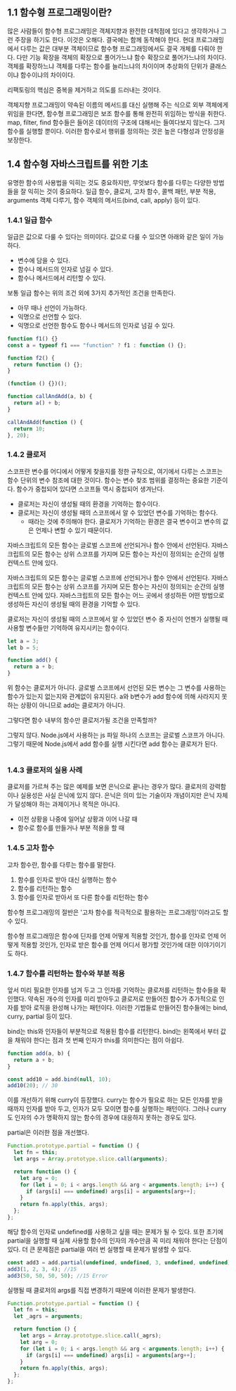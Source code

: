 ## 1.1 함수형 프로그래밍이란?

많은 사람들이 함수형 프로그래밍은 객체지향과 완전한 대척점에 있다고 생각하거나 그런 주장을 하기도 한다. 이것은 오해다. 결국에는 함께 동작해야 한다. 현대 프로그래밍에서 다루는 값은 대부분 객체이므로 함수형 프로그래밍에서도 결국 개체를 다뤄야 한다. 다만 기능 확장을 객체의 확장으로 풀어가느냐 함수 확장으로 풀어가느냐의 차이다. 객체를 확장하느냐 객체를 다루는 함수를 늘리느냐의 차이이며 추상화의 단위가 클래스이냐 함수이냐의 차이이다.

리팩토링의 핵심은 중복을 제거하고 의도를 드러내는 것이다.

객체지향 프로그래밍이 약속된 이름의 메서드를 대신 실행해 주는 식으로 외부 객체에게 위임을 한다면, 함수형 프로그래밍은 보조 함수를 통해 완전히 위임하는 방식을 취한다. map, filter, find 함수들은 들어온 데이터의 구조에 대해서는 들여다보지 않는다. 그저 함수를 실행할 뿐이다. 이러한 함수로서 행위를 정의하는 것은 높은 다형성과 안정성을 보장한다.

## 1.4 함수형 자바스크립트를 위한 기초

유명한 함수의 사용법을 익히는 것도 중요하지만, 무엇보다 함수를 다루는 다양한 방법들을 잘 익히는 것이 중요하다. 일급 함수, 클로저, 고차 함수, 콜백 패턴, 부분 적용, arguments 객체 다루기, 함수 객체의 메서드(bind, call, apply) 등이 있다.

### 1.4.1 일급 함수

일급은 값으로 다룰 수 있다는 의미이다. 값으로 다룰 수 있으면 아래와 같은 일이 가능하다.

- 변수에 담을 수 있다.
- 함수나 메서드의 인자로 넘길 수 있다.
- 함수나 메서드에서 리턴할 수 있다.

보통 일급 함수는 위의 조건 외에 3가지 추가적인 조건을 만족한다.

- 아무 때나 선언이 가능하다.
- 익명으로 선언할 수 있다.
- 익명으로 선언한 함수도 함수나 메서드의 인자로 넘길 수 있다.

```javascript
function f1() {}
const a = typeof f1 === "function" ? f1 : function () {};

function f2() {
  return function () {};
}

(function () {})();

function callAndAdd(a, b) {
  return a() + b;
}

callAndAdd(function () {
  return 10;
}, 20);
```

### 1.4.2 클로저

스코프란 변수를 어디에서 어떻게 찾을지를 정한 규칙으로, 여기에서 다루는 스코프는 함수 단위의 변수 참조에 대한 것이다. 함수는 변수 찾조 범위를 결정하는 중요한 기준이다. 함수가 중첩되어 있다면 스코프들 역시 중첩되어 생겨난다.

- 클로저는 자신이 생성될 때의 환경을 기억하는 함수이다.
- 클로저는 자신이 생성될 때의 스코프에서 알 수 있었던 변수를 기억하는 함수다.
  - 때라는 것에 주의해야 한다. 클로저가 기억하는 환경은 결국 변수이고 변수의 값은 언제나 변할 수 있기 때문이다.

자바스크립트의 모든 함수는 글로벌 스코프에 선언되거나 함수 안에서 선언된다. 자바스크립트의 모든 함수는 상위 스코프를 가지며 모든 함수는 자신이 정의되는 순간의 실행 컨텍스트 안에 있다.

자바스크립트의 모든 함수는 글로벌 스코프에 선언되거나 함수 안에서 선언된다. 자바스크립트의 모든 함수는 상위 스코프를 가지며 모든 함수는 자신이 정의되는 순간의 실행 컨텍스트 안에 있다. 자바스크립트의 모든 함수는 어느 곳에서 생성하든 어떤 방법으로 생성하든 자신이 생성될 때의 환경을 기억할 수 있다.

클로저는 자신이 생성될 때의 스코프에서 알 수 있었던 변수 중 자신이 언젠가 실행될 때 사용할 변수들만 기억하여 유지시키는 함수이다.

```javascript
let a = 3;
let b = 5;

function add() {
  return a + b;
}
```

위 함수는 클로저가 아니다. 글로벌 스코프에서 선언된 모든 변수는 그 변수를 사용하는 함수가 있는지 없는지와 관계없이 유지된다. a와 b변수가 add 함수에 의해 사라지지 못하는 상황이 아니므로 add는 클로저가 아니다.

그렇다면 함수 내부의 함수만 클로저가될 조건을 만족할까?

그렇지 않다. Node.js에서 사용하는 js 파일 하나의 스코프는 글로벌 스코프가 아니다. 그렇기 때문에 Node.js에서 add 함수를 실행 시킨다면 add 함수는 클로저가 된다.

```javascript

```

### 1.4.3 클로저의 실용 사례

클로저를 가르쳐 주는 많은 예제를 보면 은닉으로 끝나는 경우가 많다. 클로저의 강력함이나 실용성은 사실 은닉에 있지 않다. 은닉은 의미 있는 기술이자 개념이지만 은닉 자체가 달성해야 하는 과제이거나 목적은 아니다.

- 이전 상황을 나중에 일어날 상황과 이어 나갈 때
- 함수로 함수를 만들거나 부분 적용을 할 때

### 1.4.5 고차 함수

고차 함수란, 함수를 다루는 함수를 말한다.

1. 함수를 인자로 받아 대신 실행하는 함수
2. 함수를 리턴하는 함수
3. 함수를 인자로 받아서 또 다른 함수를 리턴하는 함수

함수형 프로그래밍의 절반은 '고차 함수를 적극적으로 활용하는 프로그래밍'이라고도 할 수 있다.

함수형 프로그래밍은 함수에 딘자를 언제 어떻게 적용할 것인가, 함수를 인자로 언제 어떻게 적용할 것인가, 인자로 받은 함수를 언제 어디서 평가할 것인가에 대한 이야기이기도 하다.

### 1.4.7 함수를 리턴하는 함수와 부분 적용

앞서 미리 필요한 인자를 넘겨 두고 그 인자를 기억하는 클로저를 리턴하는 함수들을 확인했다. 약속된 개수의 인자를 미리 받아두고 클로저로 만들어진 함수가 추가적으로 인자를 받아 로직을 완성해 나가는 패턴이다. 이러한 기법들로 만들어진 함수들에는 bind, curry, partial 등이 있다.

bind는 this와 인자들이 부분적으로 적용된 함수를 리턴한다. bind는 왼쪽에서 부터 값을 채워야 한다는 점과 첫 번째 인자가 this를 의미한다는 점이 아쉽다.

```javascript
function add(a, b) {
  return a + b;
}

const add10 = add.bind(null, 10);
add10(20); // 30
```

이를 개선하기 위해 curry이 등장했다. curry는 함수가 필요로 하는 모든 인자를 받을 때까지 인자를 받아 두고, 인자가 모두 모이면 함수를 실행하는 패턴이다. 그러나 curry도 인자의 수가 명확하지 않는 함수의 경우에 대응하지 못하는 경우도 있다.

partial은 이러한 점을 개선했다.

```javascript
Function.prototype.partial = function () {
  let fn = this;
  let args = Array.prototype.slice.call(arguments);

  return function () {
    let arg = 0;
    for (let i = 0; i < args.length && arg < arguments.length; i++) {
      if (args[i] === undefined) args[i] = arguments[arg++];
    }
    return fn.apply(this, args);
  };
};
```

해당 함수의 인자로 undefined를 사용하고 싶을 때는 문제가 될 수 있다. 또한 초기에 partial을 실행할 때 실제 사용할 함수의 인자의 개수만큼 꼭 미리 채워야 한다는 단점이 있다. 더 큰 문제점은 partial을 여러 번 실행할 때 문제가 발생할 수 있다.

```javascript
const add3 = add.partial(undefined, undefined, 3, undefined, undefined);
add3(1, 2, 3, 4); //15
add3(50, 50, 50, 50); //15 Error
```

실행될 때 클로저의 args를 직접 변경하기 때문에 이러한 문제가 발생한다.

```javascript
Function.prototype.partial = function () {
  let fn = this;
  let _agrs = arguments;

  return function () {
    let args = Array.prototype.slice.call(_agrs);
    let arg = 0;
    for (let i = 0; i < args.length && arg < arguments.length; i++) {
      if (args[i] === undefined) args[i] = arguments[arg++];
    }
    return fn.apply(this, args);
  };
};
```
